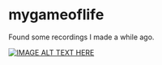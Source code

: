 # mygameoflife

Found some recordings I made a while ago.

[![IMAGE ALT TEXT HERE](https://img.youtube.com/vi/Qy6W8CZ1H78/0.jpg)](https://www.youtube.com/watch?v=Qy6W8CZ1H78)
